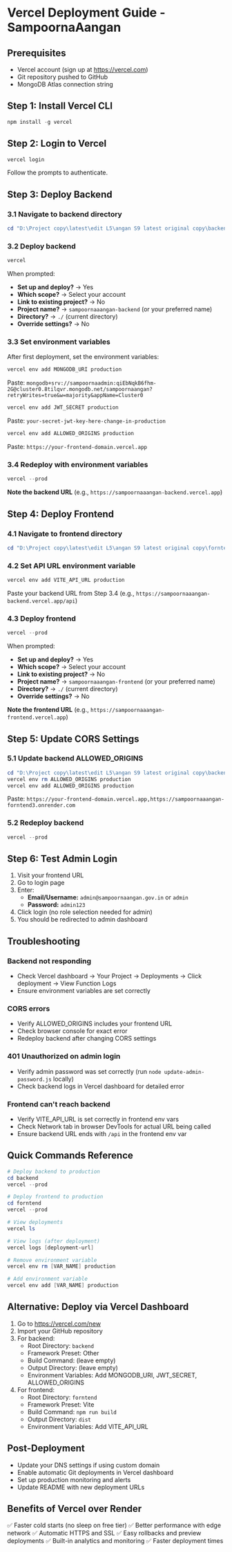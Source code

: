 # Vercel Deployment Guide - SampoornaAangan

## Prerequisites
- Vercel account (sign up at https://vercel.com)
- Git repository pushed to GitHub
- MongoDB Atlas connection string

## Step 1: Install Vercel CLI

```powershell
npm install -g vercel
```

## Step 2: Login to Vercel

```powershell
vercel login
```

Follow the prompts to authenticate.

## Step 3: Deploy Backend

### 3.1 Navigate to backend directory
```powershell
cd "D:\Project copy\latest\edit L5\angan S9 latest original copy\backend"
```

### 3.2 Deploy backend
```powershell
vercel
```

When prompted:
- **Set up and deploy?** → Yes
- **Which scope?** → Select your account
- **Link to existing project?** → No
- **Project name?** → `sampoornaaangan-backend` (or your preferred name)
- **Directory?** → `./` (current directory)
- **Override settings?** → No

### 3.3 Set environment variables

After first deployment, set the environment variables:

```powershell
vercel env add MONGODB_URI production
```
Paste: `mongodb+srv://sampoornaadmin:qiEbNqkB6fhm-2G@cluster0.8tilqvr.mongodb.net/sampoornaangan?retryWrites=true&w=majority&appName=Cluster0`

```powershell
vercel env add JWT_SECRET production
```
Paste: `your-secret-jwt-key-here-change-in-production`

```powershell
vercel env add ALLOWED_ORIGINS production
```
Paste: `https://your-frontend-domain.vercel.app`

### 3.4 Redeploy with environment variables
```powershell
vercel --prod
```

**Note the backend URL** (e.g., `https://sampoornaaangan-backend.vercel.app`)

## Step 4: Deploy Frontend

### 4.1 Navigate to frontend directory
```powershell
cd "D:\Project copy\latest\edit L5\angan S9 latest original copy\forntend"
```

### 4.2 Set API URL environment variable

```powershell
vercel env add VITE_API_URL production
```
Paste your backend URL from Step 3.4 (e.g., `https://sampoornaaangan-backend.vercel.app/api`)

### 4.3 Deploy frontend
```powershell
vercel --prod
```

When prompted:
- **Set up and deploy?** → Yes
- **Which scope?** → Select your account
- **Link to existing project?** → No
- **Project name?** → `sampoornaaangan-frontend` (or your preferred name)
- **Directory?** → `./` (current directory)
- **Override settings?** → No

**Note the frontend URL** (e.g., `https://sampoornaaangan-frontend.vercel.app`)

## Step 5: Update CORS Settings

### 5.1 Update backend ALLOWED_ORIGINS

```powershell
cd "D:\Project copy\latest\edit L5\angan S9 latest original copy\backend"
vercel env rm ALLOWED_ORIGINS production
vercel env add ALLOWED_ORIGINS production
```
Paste: `https://your-frontend-domain.vercel.app,https://sampoornaaangan-forntend3.onrender.com`

### 5.2 Redeploy backend
```powershell
vercel --prod
```

## Step 6: Test Admin Login

1. Visit your frontend URL
2. Go to login page
3. Enter:
   - **Email/Username:** `admin@sampoornaangan.gov.in` or `admin`
   - **Password:** `admin123`
4. Click login (no role selection needed for admin)
5. You should be redirected to admin dashboard

## Troubleshooting

### Backend not responding
- Check Vercel dashboard → Your Project → Deployments → Click deployment → View Function Logs
- Ensure environment variables are set correctly

### CORS errors
- Verify ALLOWED_ORIGINS includes your frontend URL
- Check browser console for exact error
- Redeploy backend after changing CORS settings

### 401 Unauthorized on admin login
- Verify admin password was set correctly (run `node update-admin-password.js` locally)
- Check backend logs in Vercel dashboard for detailed error

### Frontend can't reach backend
- Verify VITE_API_URL is set correctly in frontend env vars
- Check Network tab in browser DevTools for actual URL being called
- Ensure backend URL ends with `/api` in the frontend env var

## Quick Commands Reference

```powershell
# Deploy backend to production
cd backend
vercel --prod

# Deploy frontend to production
cd forntend
vercel --prod

# View deployments
vercel ls

# View logs (after deployment)
vercel logs [deployment-url]

# Remove environment variable
vercel env rm [VAR_NAME] production

# Add environment variable
vercel env add [VAR_NAME] production
```

## Alternative: Deploy via Vercel Dashboard

1. Go to https://vercel.com/new
2. Import your GitHub repository
3. For backend:
   - Root Directory: `backend`
   - Framework Preset: Other
   - Build Command: (leave empty)
   - Output Directory: (leave empty)
   - Environment Variables: Add MONGODB_URI, JWT_SECRET, ALLOWED_ORIGINS
4. For frontend:
   - Root Directory: `forntend`
   - Framework Preset: Vite
   - Build Command: `npm run build`
   - Output Directory: `dist`
   - Environment Variables: Add VITE_API_URL

## Post-Deployment

- Update your DNS settings if using custom domain
- Enable automatic Git deployments in Vercel dashboard
- Set up production monitoring and alerts
- Update README with new deployment URLs

## Benefits of Vercel over Render

✅ Faster cold starts (no sleep on free tier)
✅ Better performance with edge network
✅ Automatic HTTPS and SSL
✅ Easy rollbacks and preview deployments
✅ Built-in analytics and monitoring
✅ Faster deployment times
